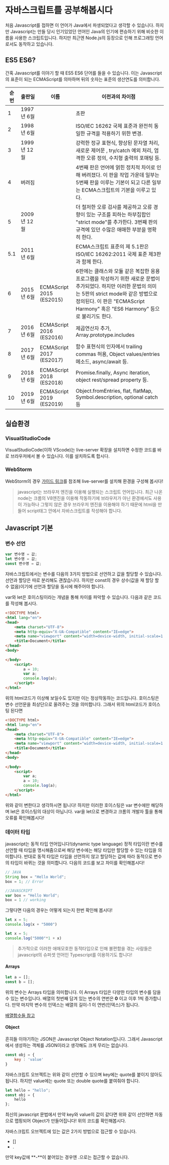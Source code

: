 # 자바스크립트를 공부해봅시다

처음 Javascript를 접하면 이 언어가 Java에서 파생되었다고 생각할 수 있습니다. 하지만 Javascript는 만들 당시 인기있었던 언어인 Java의 인기에 편승하기 위해 비슷한 이름을 사용한 스크립트입니다. 하지만 최근엔 Node.js의 등장으로 인해 프로그래밍 언어로서도 동작하고 있습니다.

## ES5 ES6?

간혹 Javascript를 이야기 할 때 ES5 ES6 단어를 들을 수 있습니다. 이는 Javascript의 표준이 되는 ECMAScript를 의마하며 뒤의 숫자는 표준의 생산연도를 의미합니다.

| 순번 | 출판일       | 이름                                | 이전과의 차이점 |
| ---- | ---------- | ----------------------------------- | ------ |
|1|1997년 6월||초판|
|2|1998년 6월||ISO/IEC 16262 국제 표준과 완전히 동일한 규격을 적용하기 위한 변경.|
|3|1999년 12월||강력한 정규 표현식, 향상된 문자열 처리, 새로운 제어문 , try/catch 예외 처리, 엄격한 오류 정의, 수치형 출력의 포매팅 등.|
|4|버려짐||4번째 판은 언어에 얽힌 정치적 차이로 인해 버려졌다. 이 판을 작업 가운데 일부는 5번째 판을 이루는 기본이 되고 다른 일부는 ECMA스크립트의 기본을 이루고 있다.|
|5|2009년 12월||더 철저한 오류 검사를 제공하고 오류 경향이 있는 구조를 피하는 하부집합인 "strict mode"를 추가한다. 3번째 판의 규격에 있던 수많은 애매한 부분을 명확히 한다.|
|5.1|2011년 6월||ECMA스크립트 표준의 제 5.1판은 ISO/IEC 16262:2011 국제 표준 제3판과 함께 한다.|
|6|2015년 6월|ECMAScript 2015 (ES2015)|6판에는 클래스와 모듈 같은 복잡한 응용 프로그램을 작성하기 위한 새로운 문법이 추가되었다. 하지만 이러한 문법의 의미는 5판의 strict mode와 같은 방법으로 정의된다. 이 판은 "ECMAScript Harmony" 혹은 "ES6 Harmony" 등으로 불리기도 한다.|
|7|2016년 6월|ECMAScript 2016 (ES2016)|제곱연산자 추가, Array.prototype.includes|
|8|2017년 6월|ECMAScript 2017 (ES2017)|함수 표현식의 인자에서 trailing commas 허용, Object values/entries 메소드, async/await 등.|
|9|2018년 6월|ECMAScript 2018 (ES2018)|Promise.finally, Async iteration, object rest/spread property 등.|
|10|2019년 6월|ECMAScript 2019 (ES2019)|Object.fromEntries, flat, flatMap, Symbol.description, optional catch 등|

## 실습환경

### VisualStudioCode

VisualStudioCode(이하 VScode)는 live-server 확장을 설치하면 수정한 코드를 바로 브라우저에서 볼 수 있습니다. 이를 설치하도록 합시다.

### WebStorm

WebStorm의 경우 [가이드 링크](https://recoveryman.tistory.com/359)를 참조해 live-server를 설치해 환경을 구성해 봅시다!

> javascript는 브라우저 엔진을 이용해 실행되는 스크립트 언어입니다. 최근 나온 node는 크롬의 V8엔진을 이용해 작동하기에 브라우저가 아닌 환경에서도 사용이 가능하나 그렇지 않은 경우 브라우저 엔진을 이용해야 하기 때문에 html을 만들어 script태그 안에서 자바스크립트를 작성해야 합니다.

## Javascript 기본

### 변수 선언

```javascript
var 변수명 = 값;
let 변수명 = 값;
const 변수명 = 값;
```

자바스크립트에서는 변수를 다음의 3가지 방법으로 선언하고 값을 할당할 수 있습니다. 선언과 할당은 따로 분리해도 괜찮습니다. 하지만 const의 경우 상수(값을 재 할당 할 수 없음)이기에 선언과 할당을 동시에 해주어야 합니다.

var와 let은 호이스팅이라는 개념을 통해 차이를 파악할 수 있습니다. 다음과 같은 코드를 작성해 봅시다.

```html
<!DOCTYPE html>
<html lang="en">
<head>
    <meta charset="UTF-8">
    <meta http-equiv="X-UA-Compatible" content="IE=edge">
    <meta name="viewport" content="width=device-width, initial-scale=1.0">
    <title>Document</title>
</head>
<body>
    
</body>
    <script>
        a = 10;
        var a;
        console.log(a);
    </script>
</html>
```

위의 html코드가 이상해 보일수도 있지만 이는 정상작동하는 코드입니다. 호이스팅은 변수 선언문을 최상단으로 올려주는 것을 의미합니다. 그래서 위의 html코드가 호이스팅 된다면

```html
<!DOCTYPE html>
<html lang="en">
<head>
    <meta charset="UTF-8">
    <meta http-equiv="X-UA-Compatible" content="IE=edge">
    <meta name="viewport" content="width=device-width, initial-scale=1.0">
    <title>Document</title>
</head>
<body>
    
</body>
    <script>
        var a;
        a = 10;
        console.log(a);
    </script>
</html>
```

위와 같이 변한다고 생각하시면 됩니다! 하지만 이러한 호이스팅은 var 변수에만 해당하며 let은 호이스팅의 대상이 아닙니다. var을 let으로 변경하고 크롬의 개발자 툴을 통해 오류를 확인해봅시다!

### 데이터 타입

javascript는 동적 타입 언어입니다!(dynamic type language) 정적 타입이란 변수를 선언할 때 타입을 명시해줌으로써 해당 변수에는 해당 타입만 할당할 수 있는 타입을 의미합니다. 반대로 동적 타입은 타입을 선언하지 않고 할당하는 값에 따라 동적으로 변수의 타입이 바뀌는 것을 의미합니다. 다음의 코드를 보고 차이를 확인해봅시다!

```java
// JAVA
String box = "Hello World";
box = 1; // Error
```

```javascript
//JAVASCRIPT
var box = "Hello World";
box = 1 // working
```

그렇다면 다음의 경우는 어떻게 되는지 한번 확인해 봅시다!

```javascript
let x = 5;
console.log(x + "5000")
```

```javascript
let x = 5;
console.log("5000"*1 + x)
```

> 추가적으로 이러한 애매모호한 동적타입으로 인해 불편함을 겪는 사람들은 javascript의 슈퍼셋 언어인 Typescript를 이용하기도 합니다!

#### Arrays

```javascript
let a = [];
const b = [];
```

위의 변수는 Arrays 타입을 의미합니다. 이 Arrays 타입은 다양한 타입의 변수를 담을 수 있는 변수입니다. 
배열의 첫번째 담겨 있는 변수의 연번은 **0** 이고 이후 1씩 증가합니다. 만약 마지막 변수의 인덱스는 배열의 길이-1 이 연번(인덱스)가 됩니다.

[배열함수들 참고](https://developer.mozilla.org/ko/docs/Web/JavaScript/Reference/Global_Objects/Array)

#### Object

흔히들 이야기하는 JSON은 Javascript Object Notation입니다. 그래서 Javascript에서 생성하는 객체를 JSON이라고 생각해도 크게 무리는 없습니다.

```javascript
const obj = {
    key : 'value'
}
```

자바스크립트 오브젝트는 위와 같이 선언할 수 있으며 key에는 quote를 붙이지 않아도 됩니다. 하지만 value에는 quote 또는 double quote를 붙여줘야 합니다.

```javascript
let hello = "hello";
const obj = {
    hello
};
```

최신의 javascript 문법에서 만약 key와 value의 값이 같다면 위와 같이 선언하면 자동으로 맵핑되어 Object가 만들어집니다! 위의 코드를 확인해봅시다.

자바스크립트 오브젝트에 있는 값은 2가지 방법으로 접근할 수 있습니다.

- []
- .

만약 key값에 **-**이 붙어있는 경우엔 .으로는 접근할 수 없습니다.